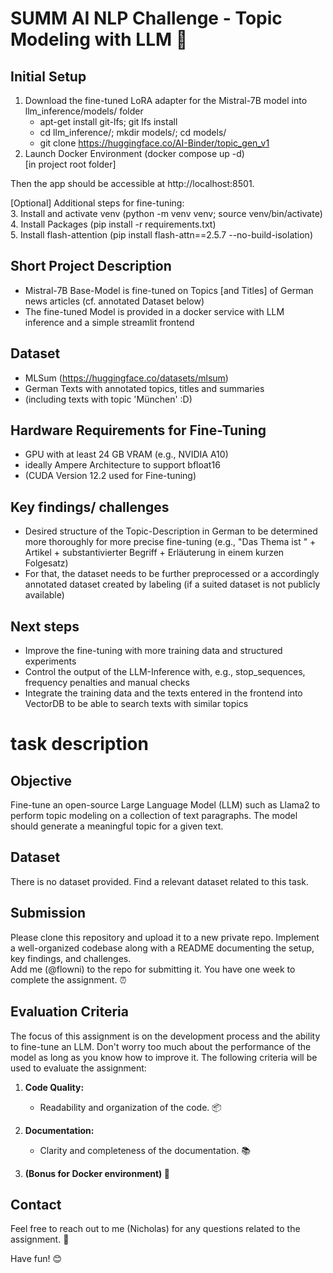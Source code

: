 # SUMM AI NLP Challenge - Topic Modeling with LLM 🚀

## Initial Setup
1. Download the fine-tuned LoRA adapter for the Mistral-7B model into llm_inference/models/ folder
   * apt-get install git-lfs; git lfs install
   * cd llm_inference/; mkdir models/; cd models/
   * git clone https://huggingface.co/AI-Binder/topic_gen_v1
2. Launch Docker Environment (docker compose up -d)  
[in project root folder]

Then the app should be accessible at http://localhost:8501.

[Optional] Additional steps for fine-tuning:  
3. Install and activate venv (python -m venv venv; source venv/bin/activate)  
4. Install Packages (pip install -r requirements.txt)  
5. Install flash-attention (pip install flash-attn==2.5.7 --no-build-isolation)

## Short Project Description
- Mistral-7B Base-Model is fine-tuned on Topics [and Titles] of German news articles (cf. annotated Dataset below)
- The fine-tuned Model is provided in a docker service with LLM inference and a simple streamlit frontend

## Dataset
- MLSum (https://huggingface.co/datasets/mlsum)
- German Texts with annotated topics, titles and summaries 
- (including texts with topic 'München' :D)

## Hardware Requirements for Fine-Tuning
- GPU with at least 24 GB VRAM (e.g., NVIDIA A10)
- ideally Ampere Architecture to support bfloat16 
- (CUDA Version 12.2 used for Fine-tuning)

## Key findings/ challenges
- Desired structure of the Topic-Description in German to be determined more thoroughly for more precise fine-tuning (e.g., "Das Thema ist " + Artikel + substantivierter Begriff + Erläuterung in einem kurzen Folgesatz)
- For that, the dataset needs to be further preprocessed or a accordingly annotated dataset created by labeling (if a suited dataset is not publicly available) 

## Next steps
- Improve the fine-tuning with more training data and structured experiments
- Control the output of the LLM-Inference with, e.g., stop_sequences, frequency penalties and manual checks
- Integrate the training data and the texts entered in the frontend into VectorDB to be able to search texts with similar topics


# task description

## Objective
Fine-tune an open-source Large Language Model (LLM) such as Llama2 to perform topic modeling on a collection of text paragraphs. The model should generate a meaningful topic for a given text.

## Dataset
There is no dataset provided. Find a relevant dataset related to this task.

## Submission
Please clone this repository and upload it to a new private repo.
Implement a well-organized codebase along with a README documenting the setup, key findings, and challenges.  
Add me (@flowni) to the repo for submitting it.
You have one week to complete the assignment. ⏰

## Evaluation Criteria
The focus of this assignment is on the development process and the ability to fine-tune an LLM. Don't worry too much about the performance of the model as long as you know how to improve it.
The following criteria will be used to evaluate the assignment:

1. **Code Quality:**
   - Readability and organization of the code. 📦

2. **Documentation:**
   - Clarity and completeness of the documentation. 📚

3. **(Bonus for Docker environment) 🐳**

## Contact
Feel free to reach out to me (Nicholas) for any questions related to the assignment. 📧

Have fun! 😊
